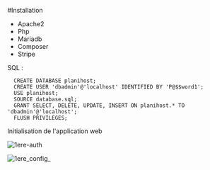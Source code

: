 #Installation

- Apache2
- Php
- Mariadb
- Composer
- Stripe

SQL : 

      CREATE DATABASE planihost;
      CREATE USER 'dbadmin'@'localhost' IDENTIFIED BY 'P@$$word1';
      USE planihost;
      SOURCE database.sql;
      GRANT SELECT, DELETE, UPDATE, INSERT ON planihost.* TO 'dbadmin'@'localhost';
      FLUSH PRIVILEGES;


Initialisation de l'application web 

![1ere-auth](https://github.com/user-attachments/assets/5edb1a55-49bf-42a1-b1ad-e4e4877bd71d)


![1ere_config_](https://github.com/user-attachments/assets/d01939a2-43dd-468f-b256-dc35c378761e)

